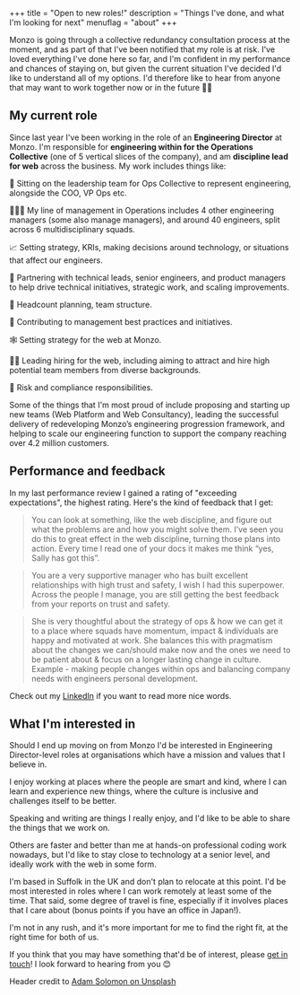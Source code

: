 +++
title       = "Open to new roles!"
description = "Things I've done, and what I'm looking for next"
menuflag    = "about"
+++

Monzo is going through a collective redundancy consultation process at the moment, and as part of that I've been notified that my role is at risk. I've loved everything I've done here so far, and I'm confident in my performance and chances of staying on, but given the current situation I've decided I'd like to understand all of my options. I'd therefore like to hear from anyone that may want to work together now or in the future 👋🏻


## My current role
Since last year I've been working in the role of an **Engineering Director** at Monzo. I'm responsible for **engineering within for the Operations Collective** (one of 5 vertical slices of the company), and am **discipline lead for web** across the business. My work includes things like:

👥 Sitting on the leadership team for Ops Collective to represent engineering, alongside the COO, VP Ops etc.

👩🏻‍💻 My line of management in Operations includes 4 other engineering managers (some also manage managers), and around 40 engineers, split across 6 multidisciplinary squads.

📈 Setting strategy, KRIs, making decisions around technology, or situations that affect our engineers.

👭 Partnering with technical leads, senior engineers, and product managers to help drive technical initiatives, strategic work, and scaling improvements.

🔢 Headcount planning, team structure.

💼 Contributing to management best practices and initiatives.

🕸 Setting strategy for the web at Monzo.

🙌🏽 Leading hiring for the web, including aiming to attract and hire high potential team members from diverse backgrounds.

😬 Risk and compliance responsibilities.

Some of the things that I'm most proud of include proposing and starting up new teams (Web Platform and Web Consultancy), leading the successful delivery of redeveloping Monzo’s engineering progression framework, and helping to scale our engineering function to support the company reaching over 4.2 million customers.



## Performance and feedback

In my last performance review I gained a rating of "exceeding expectations", the highest rating.  Here's the kind of feedback that I get:

<blockquote>
<p>
You can look at something, like the web discipline, and figure out what the problems are and how you might solve them. I’ve seen you do this to great effect in the web discipline, turning those plans into action. Every time I read one of your docs it makes me think “yes, Sally has got this”.
</p>
</blockquote>

<blockquote>
<p>You are a very supportive manager who has built excellent relationships with high trust and safety, I wish I had this superpower. Across the people I manage, you are still getting the best feedback from your reports on trust and safety.</p>
</blockquote>

<blockquote>
<p>She is very thoughtful about the strategy of ops & how we can get it to a place where squads have momentum, impact & individuals are happy and motivated at work. She balances this with pragmatism about the changes we can/should make now and the ones we need to be patient about & focus on a
longer lasting change in culture. Example - making people changes within ops and balancing company needs with engineers personal development.</p>
</blockquote>

Check out my [LinkedIn](https://www.linkedin.com/in/sallylait/) if you want to read more nice words.


## What I'm interested in

Should I end up moving on from Monzo I'd be interested in Engineering Director-level roles at organisations which have a mission and values that I believe in.

I enjoy working at places where the people are smart and kind, where I can learn and experience new things, where the culture is inclusive and challenges itself to be better.

Speaking and writing are things I really enjoy, and I'd like to be able to share the things that we work on.

Others are faster and better than me at hands-on professional coding work nowadays, but I'd like to stay close to technology at a senior level, and ideally work with the web in some form.

I'm based in Suffolk in the UK and don't plan to relocate at this point. I'd be most interested in roles where I can work remotely at least some of the time. That said, some degree of travel is fine, especially if it involves places that I care about (bonus points if you have an office in Japan!).

I'm not in any rush, and it's more important for me to find the right fit, at the right time for both of us.

If you think that you may have something that'd be of interest, please [get in touch](/contact)! I look forward to hearing from you 😊


Header credit to <a href="https://unsplash.com/photos/WHUDOzd5IYU">Adam Solomon on Unsplash</a>